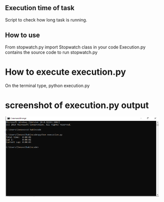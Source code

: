 ## Execution time of task
 Script to check how long task is running.

## How to use
From stopwatch.py import Stopwatch class in your code 
Execution.py contains the source code to run stopwatch.py
# How to execute execution.py
On the terminal type,
python execution.py

# screenshot of execution.py output
 ![screenshot](image.png)
